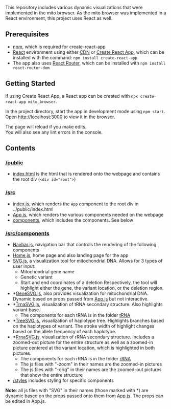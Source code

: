 This repository includes various dynamic visualizations that were implemented in the mito browser. As the mito browser was implemented in a React environment, this project uses React as well.

## Prerequisites

- [npm](https://www.npmjs.com/), which is required for create-react-app
- [React](https://reactjs.org/) environment using either [CDN](https://reactjs.org/docs/cdn-links.html) or [Create React App](https://github.com/facebook/create-react-app), which can be installed with the command: `npm install create-react-app`
- The app also uses [React Router](https://reacttraining.com/react-router/), which can be installed with `npm install react-router-dom`

## Getting Started

If using Create React App, a React app can be created with `npx create-react-app mito_browser`.

In the project directory, start the app in development mode using `npm start`.<br>
Open [http://localhost:3000](http://localhost:3000) to view it in the browser.

The page will reload if you make edits.<br>
You will also see any lint errors in the console.

## Contents

### [/public](https://github.com/lilyzhouZYJ/mito_browser/tree/master/public)

- [index.html](https://github.com/lilyzhouZYJ/mito_browser/blob/master/public/index.html) is the html that is rendered onto the webpage and contains the root div (`<div id="root">`)

### [/src](https://github.com/lilyzhouZYJ/mito_browser/tree/master/src)

- [index.js](https://github.com/lilyzhouZYJ/mito_browser/blob/master/src/index.js), which renders the `App` component to the root div in ../public/index.html
- [App.js](https://github.com/lilyzhouZYJ/mito_browser/blob/master/src/App.js), which renders the various components needed on the webpage
- [components](https://github.com/lilyzhouZYJ/mito_browser/tree/master/src/components), which includes the components. See below

### [/src/components](https://github.com/lilyzhouZYJ/mito_browser/tree/master/src/components)
- [Navbar.js](https://github.com/lilyzhouZYJ/mito_browser/blob/master/src/components/Navbar.js), navigation bar that controls the rendering of the following components
- [Home.js](https://github.com/lilyzhouZYJ/mito_browser/blob/master/src/components/Home.js), home page and also landing page for the app
- [SVG.js](https://github.com/lilyzhouZYJ/mito_browser/blob/master/src/components/SVG.js), a visualization tool for mitochondrial DNA. Allows for 3 types of user input:
  - Mitochondrial gene name
  - Genetic variant
  - Start and end coordinates of a deletion
  Respectively, the tool will highlight either the gene, the variant location, or the deletion region.
- *[GeneSVG.js](https://github.com/lilyzhouZYJ/mito_browser/blob/master/src/components/GeneSVG.js), also provides visualization for mitochondrial DNA. Dynamic based on props passed from [App.js](https://github.com/lilyzhouZYJ/mito_browser/blob/master/src/App.js) but not interactive.
- *[TrnaSVG.js](https://github.com/lilyzhouZYJ/mito_browser/blob/master/src/components/TrnaSVG.js), visualization of tRNA secondary structure. Also highlights variant base.
  - The components for each tRNA is in the folder [tRNA](https://github.com/lilyzhouZYJ/mito_browser/tree/master/src/components/tRNA)
- *[TreeSVG.js](https://github.com/lilyzhouZYJ/mito_browser/blob/master/src/components/TreeSVG.js), visualization of haplotype tree. Highlights branches based on the haplotypes of variant. The stroke width of highlight changes based on the allele frequency of each haplotype.
- *[RrnaSVG.js](https://github.com/lilyzhouZYJ/mito_browser/blob/master/src/components/RrnaSVG.js), visualization of rRNA secondary structure. Includes a zoomed-out picture for the entire structure as well as a zoomed-in picture centered at the variant location, which is highlighted in both pictures.
  - The components for each rRNA is in the folder [rRNA](https://github.com/lilyzhouZYJ/mito_browser/tree/master/src/components/rRNA)
  - The js files with "-zoom" in their names are the zoomed-in pictures
  - The js files with "-orig" in their names are the zoomed-out pictures that show the entire structure
- [/styles](https://github.com/lilyzhouZYJ/mito_browser/tree/master/src/components/styles) includes styling for specific components

**Note**: all js files with "SVG" in their names (those marked with *) are dynamic based on the props passed onto them from [App.js](https://github.com/lilyzhouZYJ/mito_browser/blob/master/src/App.js). The props can be edited in App.js.
